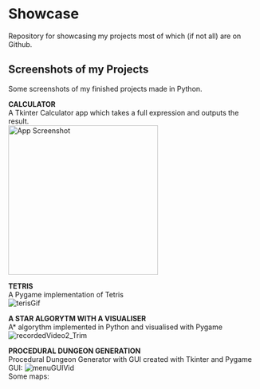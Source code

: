 # Showcase
Repository for showcasing my projects most of which (if not all) are on Github.

## Screenshots of my Projects
Some screenshots of my finished projects made in Python.
  
**CALCULATOR**  
A Tkinter Calculator app which takes a full expression and outputs the result.  
<img width="300" alt="App Screenshot" src="https://user-images.githubusercontent.com/100423134/193312798-375b0ce4-1e2c-4f16-89ec-6d9da3bdb688.PNG">  

**TETRIS**  
A Pygame implementation of Tetris  
![terisGif](https://user-images.githubusercontent.com/100423134/193408332-0c87f9ae-d025-41ce-8200-4dc84ceca110.gif)

**A STAR ALGORYTM WITH A VISUALISER**  
A* algorythm implemented in Python and visualised with Pygame  
![recordedVideo2_Trim](https://user-images.githubusercontent.com/100423134/193408137-8a6b9f4d-b820-4b87-b7e9-cc5e1e4f136c.gif)

**PROCEDURAL DUNGEON GENERATION**  
Procedural Dungeon Generator with GUI created with Tkinter and Pygame
GUI:
![menuGUIVid](https://user-images.githubusercontent.com/100423134/193446534-cd6b3e92-ee9e-4a4a-a3ae-474055f47f5f.gif)  
Some maps:

